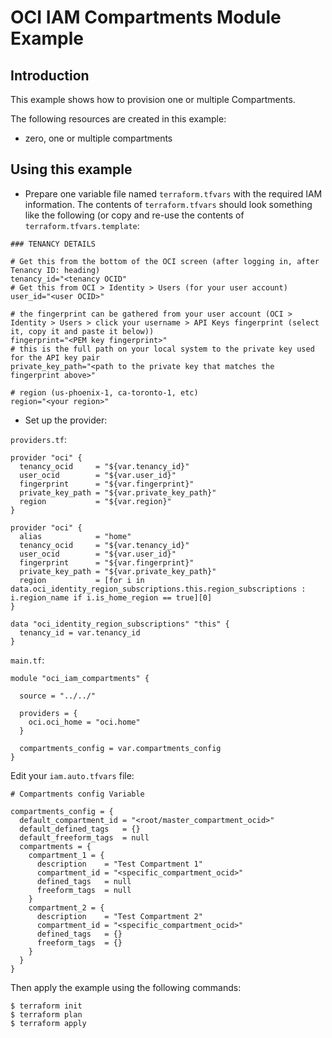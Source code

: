 # OCI IAM Compartments Module Example

## Introduction

This example shows how to provision one or multiple Compartments.

The following resources are created in this example:

* zero, one or multiple compartments

## Using this example
* Prepare one variable file named `terraform.tfvars` with the required IAM information. The contents of `terraform.tfvars` should look something like the following (or copy and re-use the contents of `terraform.tfvars.template`:

```
### TENANCY DETAILS

# Get this from the bottom of the OCI screen (after logging in, after Tenancy ID: heading)
tenancy_id="<tenancy OCID"
# Get this from OCI > Identity > Users (for your user account)
user_id="<user OCID>"

# the fingerprint can be gathered from your user account (OCI > Identity > Users > click your username > API Keys fingerprint (select it, copy it and paste it below))
fingerprint="<PEM key fingerprint>"
# this is the full path on your local system to the private key used for the API key pair
private_key_path="<path to the private key that matches the fingerprint above>"

# region (us-phoenix-1, ca-toronto-1, etc)
region="<your region>"
```

* Set up the provider:

`providers.tf`:

```
provider "oci" {
  tenancy_ocid     = "${var.tenancy_id}"
  user_ocid        = "${var.user_id}"
  fingerprint      = "${var.fingerprint}"
  private_key_path = "${var.private_key_path}"
  region           = "${var.region}"
}

provider "oci" {
  alias            = "home"
  tenancy_ocid     = "${var.tenancy_id}"
  user_ocid        = "${var.user_id}"
  fingerprint      = "${var.fingerprint}"
  private_key_path = "${var.private_key_path}"
  region           = [for i in data.oci_identity_region_subscriptions.this.region_subscriptions : i.region_name if i.is_home_region == true][0]
}

data "oci_identity_region_subscriptions" "this" {
  tenancy_id = var.tenancy_id
}
```
`main.tf`:

```
module "oci_iam_compartments" {

  source = "../../"

  providers = {
    oci.oci_home = "oci.home"
  }

  compartments_config = var.compartments_config
}

```

Edit your `iam.auto.tfvars` file:

```
# Compartments config Variable

compartments_config = {
  default_compartment_id = "<root/master_compartment_ocid>"
  default_defined_tags   = {}
  default_freeform_tags  = null
  compartments = {
    compartment_1 = {
      description    = "Test Compartment 1"
      compartment_id = "<specific_compartment_ocid>"
      defined_tags   = null
      freeform_tags  = null
    }
    compartment_2 = {
      description    = "Test Compartment 2"
      compartment_id = "<specific_compartment_ocid>"
      defined_tags   = {}
      freeform_tags  = {}
    }
  }
}
```

Then apply the example using the following commands:

```
$ terraform init
$ terraform plan
$ terraform apply
```
